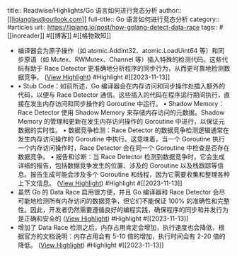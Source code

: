 title:: Readwise/Highlights/Go 语言如何进行竞态分析
author:: [[liqianglau@outlook.com]]
full-title:: Go 语言如何进行竞态分析
category:: #articles
url:: https://liqiang.io/post/how-golang-detect-data-race
tags:: #[[inoreader]] #[[博客]] #[[格物致知]]
- 编译器会为原子操作（如 atomic.AddInt32、atomic.LoadUint64 等）和同步原语（如 Mutex、RWMutex、Channel 等）插入特殊的检测代码。这些代码有助于 Race Detector 更准确地分析程序的同步行为，从而更可靠地检测数据竞争。 ([View Highlight](https://read.readwise.io/read/01hf3yhyv260cbdx9cdac2vd69)) #Highlight #[[2023-11-13]]
- •   Stub Code：如前所述，Go 编译器会在内存访问和同步操作处插入额外的代码，以便与 Race Detector 通信。这些插入的代码在程序运行期间执行，直接在发生内存访问和同步操作的 Goroutine 中运行。
  •   Shadow Memory：Race Detector 使用 Shadow Memory 来存储内存访问的元数据。Shadow Memory 的管理和更新在发生内存访问操作的 Goroutine 中进行，以保证元数据的实时性。
  •   数据竞争检测：Race Detector 的数据竞争检测逻辑通常在发生内存访问操作的 Goroutine 中执行。这意味着，当一个 Goroutine 执行一个内存访问操作时，Race Detector 会在同一个 Goroutine 中检查是否存在数据竞争。
  •   报告和诊断：当 Race Detector 检测到数据竞争时，它会生成详细的报告，包括数据竞争发生的位置、涉及的 Goroutine 以及栈跟踪等信息。报告生成可能会涉及多个 Goroutine 和线程，因为它需要收集和整理各种上下文信息。 ([View Highlight](https://read.readwise.io/read/01hf3yjrb3jkk7b8b1wpy0g15k)) #Highlight #[[2023-11-13]]
- 虽然 Go 的 Data Race 启用很方便，并且 Go 编译器和 Race Detector 会尽可能地检测所有内存访问的数据竞争，但它们不能保证 100% 的准确性和完整性。因此，开发者仍然需要遵循良好的编程实践，确保程序的同步和并发行为是正确和安全的 ([View Highlight](https://read.readwise.io/read/01hf3yk3rksjjfe3c90sgz2fm8)) #Highlight #[[2023-11-13]]
- 增加了 Data Race 检测之后，内存占用肯定会增加，执行速度也会降低，根据官方的文档说明：内存占用会有 5-10 倍的增加，执行时间会有 2-20 倍的降低。 ([View Highlight](https://read.readwise.io/read/01hf3yk7xz0mrytvk1ybwk54ca)) #Highlight #[[2023-11-13]]